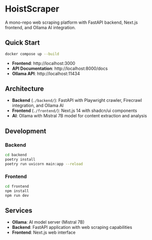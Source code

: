 # HoistScraper

A mono-repo web scraping platform with FastAPI backend, Next.js frontend, and Ollama AI integration.

## Quick Start

```bash
docker compose up --build
```

- **Frontend**: http://localhost:3000
- **API Documentation**: http://localhost:8000/docs
- **Ollama API**: http://localhost:11434

## Architecture

- **Backend** (`./backend/`): FastAPI with Playwright crawler, Firecrawl integration, and Ollama AI
- **Frontend** (`./frontend/`): Next.js 14 with shadcn/ui components
- **AI**: Ollama with Mistral 7B model for content extraction and analysis

## Development

### Backend
```bash
cd backend
poetry install
poetry run uvicorn main:app --reload
```

### Frontend
```bash
cd frontend
npm install
npm run dev
```

## Services

- **Ollama**: AI model server (Mistral 7B)
- **Backend**: FastAPI application with web scraping capabilities
- **Frontend**: Next.js web interface 